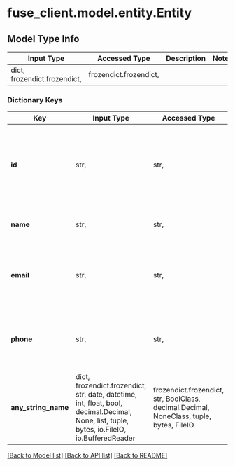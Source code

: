 # fuse_client.model.entity.Entity

## Model Type Info
Input Type | Accessed Type | Description | Notes
------------ | ------------- | ------------- | -------------
dict, frozendict.frozendict,  | frozendict.frozendict,  |  | 

### Dictionary Keys
Key | Input Type | Accessed Type | Description | Notes
------------ | ------------- | ------------- | ------------- | -------------
**id** | str,  | str,  | Unique identifier for the user or business account that is connecting to an institution. Use this id when calling the GET /entities/${entity_id} endpoint. | 
**name** | str,  | str,  | Name for the user or business account. Required for EU connections. | [optional] 
**email** | str,  | str,  | Email address associated with the user or business account. One of email/phone is required for EU connections. | [optional] 
**phone** | str,  | str,  | Phone number associated with the user or business account. One of email/phone is required for EU connections. | [optional] 
**any_string_name** | dict, frozendict.frozendict, str, date, datetime, int, float, bool, decimal.Decimal, None, list, tuple, bytes, io.FileIO, io.BufferedReader | frozendict.frozendict, str, BoolClass, decimal.Decimal, NoneClass, tuple, bytes, FileIO | any string name can be used but the value must be the correct type | [optional]

[[Back to Model list]](../../README.md#documentation-for-models) [[Back to API list]](../../README.md#documentation-for-api-endpoints) [[Back to README]](../../README.md)

